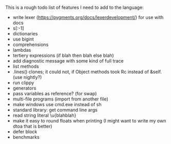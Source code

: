 
This is a rough todo list of features I need to add to the language:

* write lexer (https://pygments.org/docs/lexerdevelopment/) for use with docs
* s[:-1]
* dictionaries
* use bigint
* comprehensions
* lambdas
* tertiery expressions (if blah then blah else blah)
* add diagnostic message with some kind of full trace
* list methods
* .lines() clones; it could not, if Object methods took Rc<Self> instead of &self. (use nightly?)
* run clippy
* generators
* pass variables as reference? (for swap)
* multi-file programs (import from another file)
* make windows use cmd.exe instead of sh
* standard library: get command line args
* read string literal \u{blahblah}
* make it easy to round floats when printing (I might want to write my own dtoa that is better)
* defer block
* benchmarks

